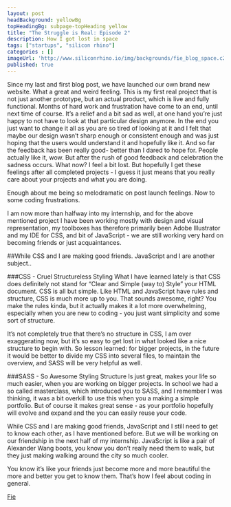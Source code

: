 ```yaml
---
layout: post
headBackground: yellowBg
topHeadingBg: subpage-topHeading yellow
title: "The Struggle is Real: Episode 2"
description: How I got lost in space 
tags: ["startups", "silicon rhino"]
categories : []
imageUrl: 'http://www.siliconrhino.io/img/backgrounds/fie_blog_space.c2e0.png'
published: true
---
```


Since my last and first blog post, we have launched our own brand new website. What a great and weird feeling. This is my first real project that is not just another prototype, but an actual product, which is live and fully functional. Months of hard work and frustration have come to an end, until next time of course. It’s a relief and a bit sad as well, at one hand you’re just happy to not have to look at that particular design anymore. In the end you just want to change it all as you are so tired of looking at it and I felt that maybe our design wasn’t sharp enough or consistent enough and was just hoping that the users would understand it and hopefully like it. And so far the feedback has been really good- better than I dared to hope for. People actually like it, wow. But after the rush of good feedback and celebration the sadness occurs. What now? I feel a bit lost. But hopefully I get these feelings after all completed projects - I guess it just means that you really care about your projects and what you are doing.

Enough about me being so melodramatic on post launch feelings. Now to some coding frustrations.

I am now more than halfway into my internship, and for the above mentioned project I have been working mostly with design and visual representation, my toolboxes has therefore primarily been Adobe Illustrator and my IDE for CSS, and bit of JavaScript - we are still working very hard on becoming friends or just acquaintances.

<div class="bottom-border yellow"></div>
##While CSS and I are making good friends. JavaScript and I are another subject..
<div class="bottom-border yellow"></div>

###CSS - Cruel Structureless Styling
What I have learned lately is that CSS does definitely not stand for “Clear and Simple (way to) Style” your HTML document. CSS is all but simple. Like HTML and JavaScript have rules and structure, CSS is much more up to you. That sounds awesome, right? You make the rules kinda, but it actually makes it a lot more overwhelming, especially when you are new to coding - you just want simplicity and some sort of structure. 

It’s not completely true that there’s no structure in CSS, I am over exaggerating now, but it’s so easy to get lost in what looked like a nice structure to begin with. So lesson learned: for bigger projects, in the future it would be better to divide my CSS into several files, to maintain the overview, and SASS will be very helpful as well.

###SASS - So Awesome Styling Structure
Is just great, makes your life so much easier, when you are working on bigger projects. In school we had a so called masterclass, which introduced you to SASS, and I remember I was thinking, it was a bit overkill to use this when you a making a simple portfolio. But of course it makes great sense - as your portfolio hopefully will evolve and expand and the you can easily reuse your code.

While CSS and I are making good friends, JavaScript and I still need to get to know each other, as I have mentioned before. But we will be working on our friendship in the next half of my internship. JavaScript is like a pair of Alexander Wang boots, you know you don’t really need them to walk, but they just making walking around the city so much cooler. 

You know it’s like your friends just become more and more beautiful the more and better you get to know them. That’s how I feel about coding in general.



[Fie](https://twitter.com/fiejelved)





<!-- [get the PDF]({{ site.url }}/assets/mydoc.pdf). -->
